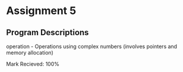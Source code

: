 # Assignment 5

## Program Descriptions

operation - Operations using complex numbers (involves pointers and memory allocation)

Mark Recieved: 100%